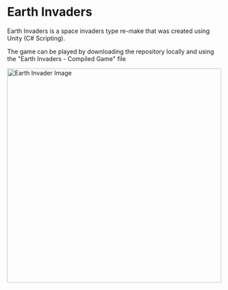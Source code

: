 # Earth Invaders
Earth Invaders is a space invaders type re-make that was created using Unity (C# Scripting).

The game can be played by downloading the repository locally and using the "Earth Invaders - Compiled Game" file

<img width="500" alt="Earth Invader Image" src=https://user-images.githubusercontent.com/12948431/29236692-40fd9146-7edc-11e7-88db-bfc6b0079154.png>
